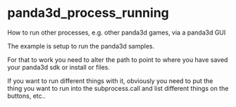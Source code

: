 # panda3d_process_running
How to run other processes, e.g. other panda3d games, via a panda3d GUI

The example is setup to run the panda3d samples.

For that to work you need to alter the path to point to where you have
saved your panda3d sdk or install or files.

If you want to run different things with it, obviously you need to
put the thing you want to run into the subprocess.call and list
different things on the buttons, etc..
